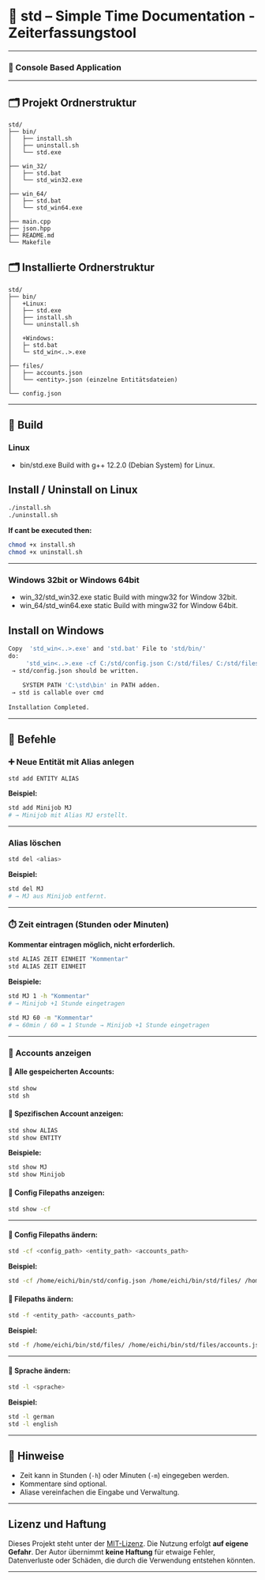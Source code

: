 # 📘 std – Simple Time Documentation - Zeiterfassungstool

---

### 📄 Console Based Application

---

## 🗂️ Projekt Ordnerstruktur

```
std/
├── bin/
│   ├── install.sh
│   ├── uninstall.sh
│   └── std.exe
│
├── win_32/
│	├── std.bat
│   └── std_win32.exe
│
├── win_64/
│	├── std.bat
│   └── std_win64.exe
│
├── main.cpp
├── json.hpp
├── README.md
└── Makefile
```

## 🗂️ Installierte Ordnerstruktur

```
std/
├── bin/
│ 	+Linux:
│   ├── std.exe
│   ├── install.sh
│   └── uninstall.sh
│ 
│ 	+Windows:
│ 	├─ std.bat
│ 	└─ std_win<..>.exe
│
├── files/
│   ├── accounts.json
│   └── <entity>.json (einzelne Entitätsdateien)
│
└── config.json
```

---

## 🔧 Build

### Linux

- bin/std.exe Build with g++ 12.2.0 (Debian System) for Linux.

## Install / Uninstall on Linux
```bash
./install.sh
./uninstall.sh
```

**If cant be executed then:**
```bash
chmod +x install.sh
chmod +x uninstall.sh
```

---

### Windows 32bit or Windows 64bit

- win_32/std_win32.exe static Build with mingw32 for Window 32bit.
- win_64/std_win64.exe static Build with mingw32 for Window 64bit.

## Install on Windows
```bash
Copy  'std_win<..>.exe' and 'std.bat' File to 'std/bin/'
do:
	 'std_win<..>.exe -cf C:/std/config.json C:/std/files/ C:/std/files/accounts.json'
 → std/config.json should be written.
 
	SYSTEM PATH 'C:\std\bin' in PATH adden.
 → std is callable over cmd
 
Installation Completed.
```

---

## 🔧 Befehle

### ➕ Neue Entität mit Alias anlegen

```bash
std add ENTITY ALIAS
```

**Beispiel:**
```bash
std add Minijob MJ
# → Minijob mit Alias MJ erstellt.
```

---

###  Alias löschen

```bash
std del <alias>

```

**Beispiel:**
```bash
std del MJ
# → MJ aus Minijob entfernt.
```

---

### ⏱️ Zeit eintragen (Stunden oder Minuten)
**Kommentar eintragen möglich, nicht erforderlich.**
```bash
std ALIAS ZEIT EINHEIT "Kommentar"
std ALIAS ZEIT EINHEIT
```

**Beispiele:**

```bash
std MJ 1 -h "Kommentar"
# → Minijob +1 Stunde eingetragen

std MJ 60 -m "Kommentar"
# → 60min / 60 = 1 Stunde → Minijob +1 Stunde eingetragen
```

---

### 📄 Accounts anzeigen

#### 🔹 Alle gespeicherten Accounts:
```bash
std show
std sh
```

#### 🔹 Spezifischen Account anzeigen:
```bash
std show ALIAS
std show ENTITY
```

**Beispiele:**
```bash
std show MJ
std show Minijob
```

#### 🔹 Config Filepaths anzeigen:
```bash
std show -cf
```

---

#### 🔹 Config Filepaths ändern:
```bash
std -cf <config_path> <entity_path> <accounts_path> 
```

**Beispiel:**
```bash
std -cf /home/eichi/bin/std/config.json /home/eichi/bin/std/files/ /home/eichi/bin/std/files/accounts.json
```

#### 🔹 Filepaths ändern:
```bash
std -f <entity_path> <accounts_path> 
```

**Beispiel:**
```bash
std -f /home/eichi/bin/std/files/ /home/eichi/bin/std/files/accounts.json
```

---

#### 🔹 Sprache ändern:
```bash
std -l <sprache>  
```

**Beispiel:**
```bash
std -l german
std -l english
```

---


## 📝 Hinweise

- Zeit kann in Stunden (`-h`) oder Minuten (`-m`) eingegeben werden.
- Kommentare sind optional.
- Aliase vereinfachen die Eingabe und Verwaltung.

---


## Lizenz und Haftung

Dieses Projekt steht unter der [MIT-Lizenz](./LICENSE).
Die Nutzung erfolgt **auf eigene Gefahr**. Der Autor übernimmt **keine Haftung**
für etwaige Fehler, Datenverluste oder Schäden, die durch die Verwendung entstehen könnten.

---
